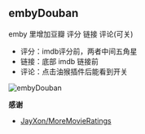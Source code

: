 ## embyDouban

emby 里增加豆瓣 评分 链接 评论(可关)

- 评分：imdb评分前，两者中间五角星
- 链接：底部 imdb 链接前
- 评论：点击油猴插件后能看到开关

![](https://github.com/kjtsune/embyToLocalPlayer/raw/main/embyDouban/embyDouban.jpg "embyDouban")

**感谢**

- [JayXon/MoreMovieRatings](https://github.com/JayXon/MoreMovieRatings)

